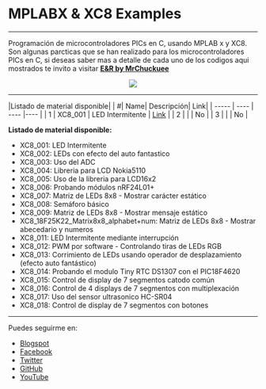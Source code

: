 # MPLABX & XC8 Examples
***
Programación de microcontroladores PICs en C, usando MPLAB x y XC8. Son algunas parcticas que se han realizado para los microcontroladores PICs en C, si deseas saber mas a detalle de cada uno de los codigos aqui mostrados te invito a visitar [**E&R by MrChuckuee**](http://mrchunckuee.blogspot.mx/p/mplapx-y-xc8.html) 

<p align="center">
  <img src="http://2.bp.blogspot.com/-n3qpKEQO2w4/VF8P-RfQv5I/AAAAAAAAB5k/QfjsE5pZKYU/s1600/mplab%2Bx%2By%2Bxc8%2B-%2Belectronica%2By%2Brobotica.png"/>
</p>

***
|Listado de material disponible|
| #| Name| Descripción| Link|
| ----- | ---- | ---- |---- |
| 1 | XC8_001 | LED Intermitente | [Link](http://mrchunckuee.blogspot.mx/p/mplapx-y-xc8.html) |
| 2 | | | No |
| 3 | | | No |

**Listado de material disponible:**
- XC8_001: LED Intermitente
- XC8_002: LEDs con efecto del auto fantastico
- XC8_003: Uso del ADC
- XC8_004: Libreria para LCD Nokia5110 
- XC8_005: Uso de la libreria para LCD16x2
- XC8_006: Probando módulos nRF24L01+
- XC8_007: Matriz de LEDs 8x8 - Mostrar carácter estático
- XC8_008: Semáforo básico
- XC8_009: Matriz de LEDs 8x8 - Mostrar mensaje estático
- XC8_18F25K22_Matrix8x8_alphabet+num: Matriz de LEDs 8x8 - Mostrar abecedario y numeros
- XC8_011: LED Intermitente mediante interrupción
- XC8_012: PWM por software - Controlando tiras de LEDs RGB
- XC8_013: Corrimiento de LEDs usando operador de desplazamiento (efecto auto fantástico)
- XC8_014: Probando el modulo Tiny RTC DS1307 con el PIC18F4620
- XC8_015: Control de display de 7 segmentos catodo común
- XC8_016: Control de 4 displays de 7 segmentos con multiplexación
- XC8_017: Uso del sensor ultrasonico HC-SR04 
- XC8_018: Control de display de 7 segmentos con botones

***
Puedes seguirme en:
- [Blogspot](http://mrchunckuee.blogspot.com)
- [Facebook](https://www.facebook.com/ElectronicayRobotica)
- [Twitter](https://twitter.com/MrChunckuee)
- [GitHub](https://github.com/MrChunckuee)
- [YouTube](https://www.youtube.com/user/mrchunckueepsr)
